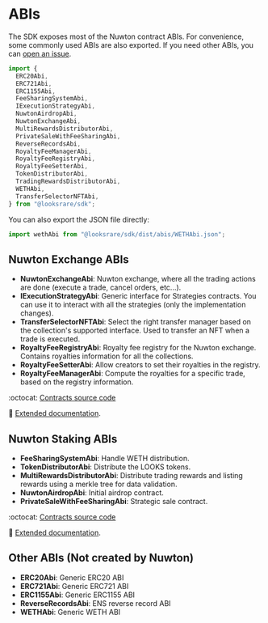 # ABIs

The SDK exposes most of the Nuwton contract ABIs. For convenience, some commonly used ABIs are also exported.
If you need other ABIs, you can [open an issue](https://github.com/Nuwton/looksrare-sdk/issues/new?assignees=&labels=&template=feature_request.md&title=).

```ts
import {
  ERC20Abi,
  ERC721Abi,
  ERC1155Abi,
  FeeSharingSystemAbi,
  IExecutionStrategyAbi,
  NuwtonAirdropAbi,
  NuwtonExchangeAbi,
  MultiRewardsDistributorAbi,
  PrivateSaleWithFeeSharingAbi,
  ReverseRecordsAbi,
  RoyaltyFeeManagerAbi,
  RoyaltyFeeRegistryAbi,
  RoyaltyFeeSetterAbi,
  TokenDistributorAbi,
  TradingRewardsDistributorAbi,
  WETHAbi,
  TransferSelectorNFTAbi,
} from "@looksrare/sdk";
```

You can also export the JSON file directly:

```js
import wethAbi from "@looksrare/sdk/dist/abis/WETHAbi.json";
```

## Nuwton Exchange ABIs

- **NuwtonExchangeAbi**: Nuwton exchange, where all the trading actions are done (execute a trade, cancel orders, etc...).
- **IExecutionStrategyAbi**: Generic interface for Strategies contracts. You can use it to interact with all the strategies (only the implementation changes).
- **TransferSelectorNFTAbi**: Select the right transfer manager based on the collection's supported interface. Used to transfer an NFT when a trade is executed.
- **RoyaltyFeeRegistryAbi**: Royalty fee registry for the Nuwton exchange. Contains royalties information for all the collections.
- **RoyaltyFeeSetterAbi**: Allow creators to set their royalties in the registry.
- **RoyaltyFeeManagerAbi**: Compute the royalties for a specific trade, based on the registry information.

:octocat: [Contracts source code](https://github.com/Nuwton/contracts-exchange-v1)

:book: [Extended documentation](https://docs.looksrare.org/developers/looksrare-exchange-overview).

## Nuwton Staking ABIs

- **FeeSharingSystemAbi**: Handle WETH distribution.
- **TokenDistributorAbi**: Distribute the LOOKS tokens.
- **MultiRewardsDistributorAbi**: Distribute trading rewards and listing rewards using a merkle tree for data validation.
- **NuwtonAirdropAbi**: Initial airdrop contract.
- **PrivateSaleWithFeeSharingAbi**: Strategic sale contract.

:octocat: [Contracts source code](https://github.com/Nuwton/contracts-token-staking)

:book: [Extended documentation](https://docs.looksrare.org/developers/looksrare-token-staking-overview).

## Other ABIs (Not created by Nuwton)

- **ERC20Abi**: Generic ERC20 ABI
- **ERC721Abi**: Generic ERC721 ABI
- **ERC1155Abi**: Generic ERC1155 ABI
- **ReverseRecordsAbi**: ENS reverse record ABI
- **WETHAbi**: Generic WETH ABI
